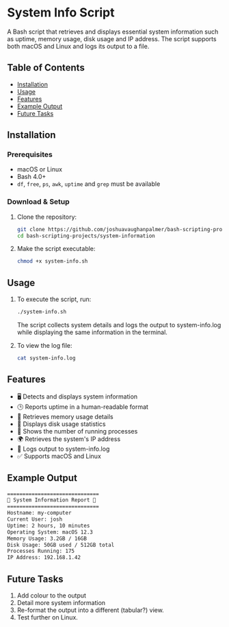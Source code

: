 # System Info Script

A Bash script that retrieves and displays essential system information such as uptime, memory usage, disk usage and IP address. The script supports both macOS and Linux and logs its output to a file.

## Table of Contents
- [Installation](#installation)
- [Usage](#usage)
- [Features](#features)
- [Example Output](#example-output)
- [Future Tasks](#future-tasks)

## Installation

### Prerequisites
- macOS or Linux
- Bash 4.0+
- `df`, `free`, `ps`, `awk`, `uptime` and `grep` must be available

### Download & Setup
1. Clone the repository:
    ```Bash
    git clone https://github.com/joshuavaughanpalmer/bash-scripting-projects.git
    cd bash-scripting-projects/system-information
    ````
2. Make the script executable:
    ```Bash
    chmod +x system-info.sh
    ````
## Usage
1. To execute the script, run:
    ```Bash
    ./system-info.sh
    ````
    The script collects system details and logs the output to system-info.log while displaying the same information in the terminal.
    
2. To view the log file: 
    ```Bash
    cat system-info.log
    ````

## Features
- 🖥️ Detects and displays system information
- 🕒 Reports uptime in a human-readable format
- 🧠 Retrieves memory usage details
- 💾 Displays disk usage statistics
- 🔢 Shows the number of running processes
- 🌍 Retrieves the system's IP address
- 📜 Logs output to system-info.log
- ✅ Supports macOS and Linux

## Example Output
```Bash
==============================
🔷 System Information Report 🔷
==============================
Hostname: my-computer
Current User: josh
Uptime: 2 hours, 10 minutes
Operating System: macOS 12.3
Memory Usage: 3.2GB / 16GB
Disk Usage: 50GB used / 512GB total
Processes Running: 175
IP Address: 192.168.1.42
````

## Future Tasks
1. Add colour to the output
2. Detail more system information
3. Re-format the output into a different (tabular?) view.
4. Test further on Linux.